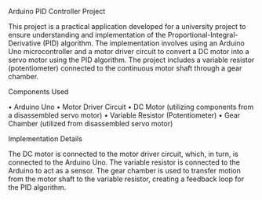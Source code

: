 Arduino PID Controller Project

This project is a practical application developed for a university project to ensure understanding and implementation of the Proportional-Integral-Derivative (PID) algorithm. The implementation involves using an Arduino Uno microcontroller and a motor driver circuit to convert a DC motor into a servo motor using the PID algorithm. The project includes a variable resistor (potentiometer) connected to the continuous motor shaft through a gear chamber.

Components Used

•	Arduino Uno
•	Motor Driver Circuit
•	DC Motor (utilizing components from a disassembled servo motor)
•	Variable Resistor (Potentiometer)
•	Gear Chamber (utilized from disassembled servo motor)

Implementation Details

The DC motor is connected to the motor driver circuit, which, in turn, is connected to the Arduino Uno. The variable resistor is connected to the Arduino to act as a sensor. The gear chamber is used to transfer motion from the motor shaft to the variable resistor, creating a feedback loop for the PID algorithm.
